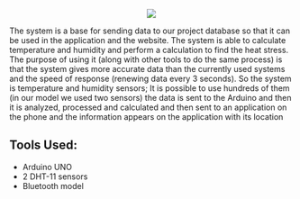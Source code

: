 
<p align="center">
  <img src="https://user-images.githubusercontent.com/64653897/135748522-632bdc0d-41b8-404e-8dd6-2d48723c4377.jpg">
</p>
The system is a base for sending data to our project database so that it can be used in the application and the website. The system is able to calculate temperature and humidity and perform a calculation to find the heat stress.
The purpose of using it (along with other tools to do the same process) is that the system gives more accurate data than the currently used systems and the speed of response (renewing data every 3 seconds).
So the system is temperature and humidity sensors;  It is possible to use hundreds of them (in our model we used two sensors) the data is sent to the Arduino and then it is analyzed, processed and calculated and then sent to an application on the phone and the information appears on the application with its location

## Tools Used:
- Arduino UNO 
- 2 DHT-11 sensors
- Bluetooth model
